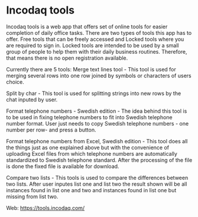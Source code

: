 # Incodaq tools

Incodaq tools is a web app that offers set of online tools for easier completion of daily office tasks.
There are two types of tools this app has to offer. Free tools that can be freely accessed and Locked tools where you are required to sign in.
Locked tools are intended to be used by a small group of people to help them with their daily business routines. Therefore, that means there is no open registration available.


Currently there are 5 tools:
Merge text lines tool -
This tool is used for merging several rows into one row joined by symbols or characters of users choice.

Split by char -
This tool is used for splitting strings into new rows by the chat inputed by user.

Format telephone numbers - Swedish edition -
The idea behind this tool is to be used in fixing telephone numbers to fit into Swedish telephone number format. User just needs to copy Swedish telephone numbers - one number per row- and press a button.

Format telephone numbers from Excel, Swedish edition -
This tool does all the things just as one explained above but with the convenience of uploading Excel files from which telephone numbers are automatically standardized to Swedish telephone standard. After the processing of the file is done the fixed file is available for download.

Compare two lists -
This tools is used to compare the differences between two lists. After user inputes list one and list two the result shown will be all instances found in list one and two and instances found in list one but missing from list two.






Web: https://tools.incodaq.com/